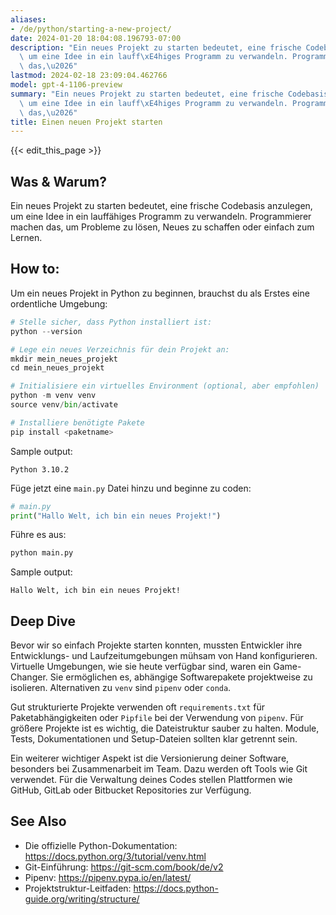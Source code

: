 ```yaml
---
aliases:
- /de/python/starting-a-new-project/
date: 2024-01-20 18:04:08.196793-07:00
description: "Ein neues Projekt zu starten bedeutet, eine frische Codebasis anzulegen,\
  \ um eine Idee in ein lauff\xE4higes Programm zu verwandeln. Programmierer machen\
  \ das,\u2026"
lastmod: 2024-02-18 23:09:04.462766
model: gpt-4-1106-preview
summary: "Ein neues Projekt zu starten bedeutet, eine frische Codebasis anzulegen,\
  \ um eine Idee in ein lauff\xE4higes Programm zu verwandeln. Programmierer machen\
  \ das,\u2026"
title: Einen neuen Projekt starten
---
```


{{< edit_this_page >}}

## Was & Warum?
Ein neues Projekt zu starten bedeutet, eine frische Codebasis anzulegen, um eine Idee in ein lauffähiges Programm zu verwandeln. Programmierer machen das, um Probleme zu lösen, Neues zu schaffen oder einfach zum Lernen.

## How to:
Um ein neues Projekt in Python zu beginnen, brauchst du als Erstes eine ordentliche Umgebung:

```Python
# Stelle sicher, dass Python installiert ist:
python --version

# Lege ein neues Verzeichnis für dein Projekt an:
mkdir mein_neues_projekt
cd mein_neues_projekt

# Initialisiere ein virtuelles Environment (optional, aber empfohlen)
python -m venv venv
source venv/bin/activate

# Installiere benötigte Pakete
pip install <paketname>
```

Sample output:

```
Python 3.10.2
```

Füge jetzt eine `main.py` Datei hinzu und beginne zu coden:

```Python
# main.py
print("Hallo Welt, ich bin ein neues Projekt!")
```

Führe es aus:

```bash
python main.py
```

Sample output:

```
Hallo Welt, ich bin ein neues Projekt!
```

## Deep Dive
Bevor wir so einfach Projekte starten konnten, mussten Entwickler ihre Entwicklungs- und Laufzeitumgebungen mühsam von Hand konfigurieren. Virtuelle Umgebungen, wie sie heute verfügbar sind, waren ein Game-Changer. Sie ermöglichen es, abhängige Softwarepakete projektweise zu isolieren. Alternativen zu `venv` sind `pipenv` oder `conda`.

Gut strukturierte Projekte verwenden oft `requirements.txt` für Paketabhängigkeiten oder `Pipfile` bei der Verwendung von `pipenv`. Für größere Projekte ist es wichtig, die Dateistruktur sauber zu halten. Module, Tests, Dokumentationen und Setup-Dateien sollten klar getrennt sein.

Ein weiterer wichtiger Aspekt ist die Versionierung deiner Software, besonders bei Zusammenarbeit im Team. Dazu werden oft Tools wie Git verwendet. Für die Verwaltung deines Codes stellen Plattformen wie GitHub, GitLab oder Bitbucket Repositories zur Verfügung.

## See Also
- Die offizielle Python-Dokumentation: https://docs.python.org/3/tutorial/venv.html
- Git-Einführung: https://git-scm.com/book/de/v2
- Pipenv: https://pipenv.pypa.io/en/latest/
- Projektstruktur-Leitfaden: https://docs.python-guide.org/writing/structure/
